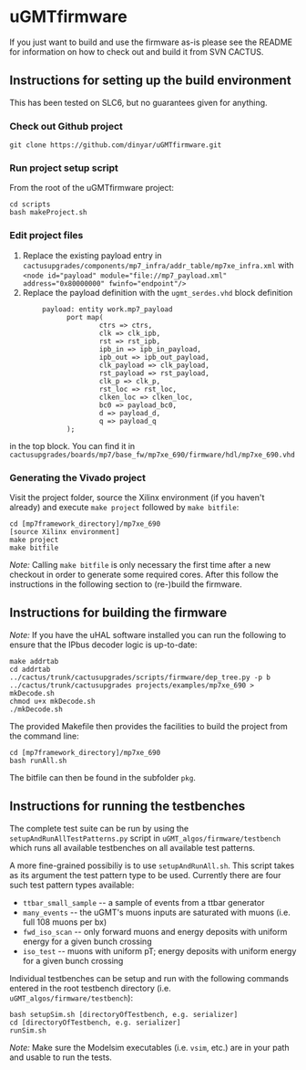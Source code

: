 uGMTfirmware
============

If you just want to build and use the firmware as-is please see the README for information on how to check out and build it from SVN CACTUS.

## Instructions for setting up the build environment
This has been tested on SLC6, but no guarantees given for anything.

### Check out Github project

```
git clone https://github.com/dinyar/uGMTfirmware.git
```

### Run project setup script
From the root of the uGMTfirmware project:
```
cd scripts
bash makeProject.sh
```
### Edit project files
1. Replace the existing payload entry in `cactusupgrades/components/mp7_infra/addr_table/mp7xe_infra.xml` with `<node id="payload" module="file://mp7_payload.xml" address="0x80000000" fwinfo="endpoint"/>`
2. Replace the payload definition with the `ugmt_serdes.vhd` block definition

  ```
          payload: entity work.mp7_payload
                port map(
                        ctrs => ctrs,
                        clk => clk_ipb,
                        rst => rst_ipb,
                        ipb_in => ipb_in_payload,
                        ipb_out => ipb_out_payload,
                        clk_payload => clk_payload,
                        rst_payload => rst_payload,
                        clk_p => clk_p,
                        rst_loc => rst_loc,
                        clken_loc => clken_loc,
                        bc0 => payload_bc0,
                        d => payload_d,
                        q => payload_q
                );
  ```
  in the top block. You can find it in `cactusupgrades/boards/mp7/base_fw/mp7xe_690/firmware/hdl/mp7xe_690.vhd`

### Generating the Vivado project
Visit the project folder, source the Xilinx environment (if you haven't already) and execute `make project` followed by `make bitfile`:

  ```
  cd [mp7framework_directory]/mp7xe_690
  [source Xilinx environment]
  make project
  make bitfile
  ```
*Note:* Calling `make bitfile` is only necessary the first time after a new checkout in order to generate some required cores. After this follow the instructions in the following section to (re-)build the firmware.

## Instructions for building the firmware

*Note:* If you have the uHAL software installed you can run the following to ensure that the IPbus decoder logic is up-to-date:
```
make addrtab
cd addrtab
../cactus/trunk/cactusupgrades/scripts/firmware/dep_tree.py -p b ../cactus/trunk/cactusupgrades projects/examples/mp7xe_690 > mkDecode.sh
chmod u+x mkDecode.sh
./mkDecode.sh
```

The provided Makefile then provides the facilities to build the project from the command line:

```
cd [mp7framework_directory]/mp7xe_690
bash runAll.sh
```

The bitfile can then be found in the subfolder `pkg`.

## Instructions for running the testbenches

The complete test suite can be run by using the `setupAndRunAllTestPatterns.py` script in `uGMT_algos/firmware/testbench` which runs all available testbenches on all available test patterns. 

A more fine-grained possibiliy is to use `setupAndRunAll.sh`. This script takes as its argument the test pattern type to be used. Currently there are four such test pattern types available:
- `ttbar_small_sample` -- a sample of events from a ttbar generator
- `many_events` -- the uGMT's muons inputs are saturated with muons (i.e. full 108 muons per bx)
- `fwd_iso_scan` -- only forward muons and energy deposits with uniform energy for a given bunch crossing
- `iso_test` -- muons with uniform pT; energy deposits with uniform energy for a given bunch crossing

Individual testbenches can be setup and run with the following commands entered in the root testbench directory (i.e. `uGMT_algos/firmware/testbench`):

```
bash setupSim.sh [directoryOfTestbench, e.g. serializer]
cd [directoryOfTestbench, e.g. serializer]
runSim.sh
```

*Note:* Make sure the Modelsim executables (i.e. `vsim`, etc.) are in your path and usable to run the tests.

